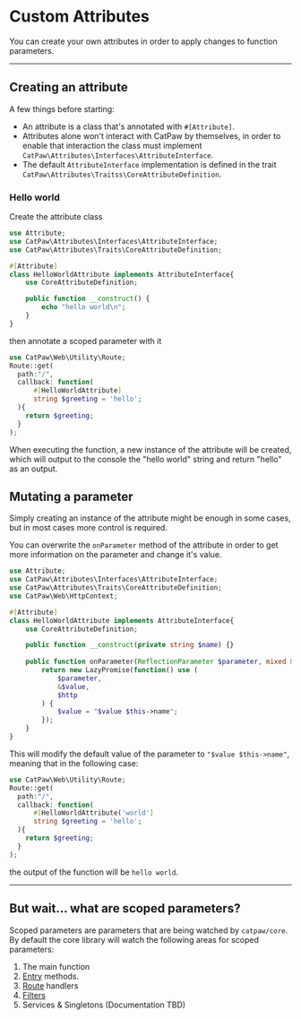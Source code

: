 # Custom Attributes

You can create your own attributes in order to apply changes to function parameters.<br/>

---

## Creating an attribute

A few things before starting:<br/>

- An attribute is a class that's annotated with `#[Attribute]`.<br/>
- Attributes alone won't interact with CatPaw by themselves, in order to enable that interaction the class must
  implement `CatPaw\Attributes\Interfaces\AttributeInterface`.
- The default `AttributeInterface` implementation is defined in the
  trait `CatPaw\Attributes\Traitss\CoreAttributeDefinition`.

### Hello world

Create the attribute class<br/>

```php
use Attribute;
use CatPaw\Attributes\Interfaces\AttributeInterface;
use CatPaw\Attributes\Traits\CoreAttributeDefinition;

#[Attribute]
class HelloWorldAttribute implements AttributeInterface{
    use CoreAttributeDefinition;

    public function __construct() {
        echo "hello world\n";
    }
}
```

then annotate a scoped parameter with it<br/>

```php
use CatPaw\Web\Utility\Route;
Route::get(
  path:"/",
  callback: function(
      #[HelloWorldAttribute]
      string $greeting = 'hello';
  ){
    return $greeting;
  }
);
```

When executing the function, a new instance of the attribute will be created, which will output to the console the "hello world" string and return "hello" as an output.

## Mutating a parameter

Simply creating an instance of the attribute might be enough in some cases, but in most cases more control is
required.<br/>

You can overwrite the `onParameter` method of the attribute in order to get more information on the parameter and change
it's value.<br/>

```php
use Attribute;
use CatPaw\Attributes\Interfaces\AttributeInterface;
use CatPaw\Attributes\Traits\CoreAttributeDefinition;
use CatPaw\Web\HttpContext;

#[Attribute]
class HelloWorldAttribute implements AttributeInterface{
    use CoreAttributeDefinition;

    public function __construct(private string $name) {}
    
    public function onParameter(ReflectionParameter $parameter, mixed &$value, false|HttpContext $http): Promise {
        return new LazyPromise(function() use (
            $parameter,
            &$value,
            $http
        ) {
            $value = "$value $this->name";
        });
    }
}
```

This will modify the default value of the parameter to `"$value $this->name"`, meaning that in the following case:

```php
use CatPaw\Web\Utility\Route;
Route::get(
  path:"/",
  callback: function(
      #[HelloWorldAttribute('world']
      string $greeting = 'hello';
  ){
    return $greeting;
  }
);
```

the output of the function will be `hello world`.


---

## But wait... what are scoped parameters?

Scoped parameters are parameters that are being watched by `catpaw/core`.<br/>
By default the core library will watch the following areas for scoped parameters:

1. The main function
2. [Entry](./5.Entry.md) methods.
3. [Route](./1.WebRouteHandlers.md) handlers
4. [Filters](./9.WebFilters.md)
5. Services & Singletons (Documentation TBD)
